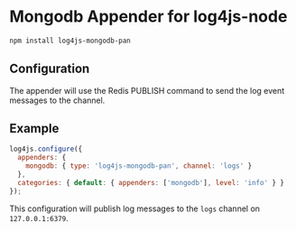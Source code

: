 # Mongodb Appender for log4js-node

```bash
npm install log4js-mongodb-pan
```

## Configuration

The appender will use the Redis PUBLISH command to send the log event messages to the channel.

## Example

```javascript
log4js.configure({
  appenders: {
    mongodb: { type: 'log4js-mongodb-pan', channel: 'logs' }
  },
  categories: { default: { appenders: ['mongodb'], level: 'info' } }
});
```

This configuration will publish log messages to the `logs` channel on `127.0.0.1:6379`.
